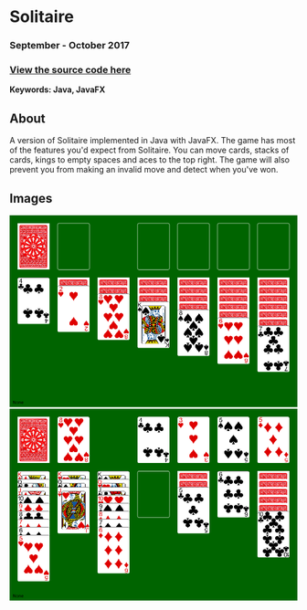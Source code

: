 # Solitaire

### September - October 2017

### [View the source code here](https://github.com/atjallen/solitaire)

**Keywords: Java, JavaFX**

## About

A version of Solitaire implemented in Java with JavaFX. The game has most of the features you'd expect from Solitaire. You can move cards, stacks of cards, kings to empty spaces and aces to the top right. The game will also prevent you from making an invalid move and detect when you've won.

## Images

![start of game](/assets/images/solitaire/start.png)
![gameplay](/assets/images/solitaire/gameplay.png)
